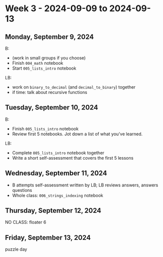 # Week 3 - 2024-09-09 to 2024-09-13

## Monday, September 9, 2024

B:

- (work in small groups if you choose)
- Finish `004_math` notebook
- Start `005_lists_intro` notebook

LB:

- work on `binary_to_decimal` (and `decimal_to_binary`) together
- if time: talk about recursive functions

## Tuesday, September 10, 2024

B:

- Finish `005_lists_intro` notebook
- Review first 5 notebooks. Jot down a list of what you've learned.

LB:

- Complete `005_lists_intro` notebook together
- Write a short self-assessment that covers the first 5 lessons

## Wednesday, September 11, 2024

- B attempts self-assessment written by LB; LB reviews answers, answers questions
- Whole class: `006_strings_indexing` notebook

## Thursday, September 12, 2024

NO CLASS: floater 6

## Friday, September 13, 2024

puzzle day
